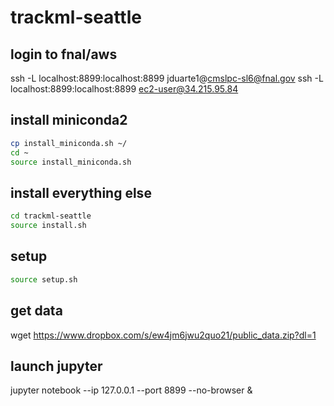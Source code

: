 # trackml-seattle

## login to fnal/aws
ssh -L localhost:8899:localhost:8899 jduarte1@cmslpc-sl6@fnal.gov
ssh -L localhost:8899:localhost:8899 ec2-user@34.215.95.84

## install miniconda2
```bash
cp install_miniconda.sh ~/
cd ~
source install_miniconda.sh
```

## install everything else
```bash
cd trackml-seattle
source install.sh
```

## setup
```bash
source setup.sh
```

## get data
wget https://www.dropbox.com/s/ew4jm6jwu2quo21/public_data.zip?dl=1

## launch jupyter
jupyter notebook --ip 127.0.0.1 --port 8899 --no-browser &